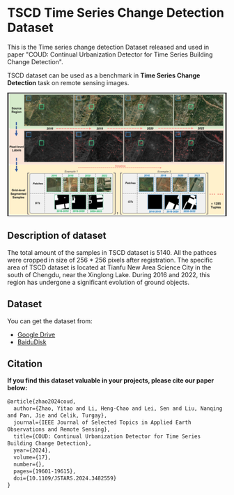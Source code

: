 # TSCD Time Series Change Detection Dataset
This is the Time series change detection Dataset released and used in paper "COUD: Continual Urbanization Detector for Time Series Building Change Detection".

TSCD dataset can be used as a benchmark in __Time Series Change Detection__ task on remote sensing images.

![Examples](imgs/tscd.png)  

## Description of dataset
The total amount of the samples in TSCD dataset is 5140.  All the pathces were cropped in size of 256 * 256 pixels after registration. The specific area of TSCD dataset is located at Tianfu New Area Science City in the south of Chengdu, near the Xinglong Lake. During 2016 and 2022, this region has undergone a significant evolution of ground objects.

## Dataset
You can get the dataset from:  
- [Google Drive](https://drive.google.com/file/d/1bUDTcj9OYJpIYjvQLewE-_tE7HwQa8nU/view?usp=drive_link)  
- [BaiduDisk](https://pan.baidu.com/s/15aDGrG90wer3NuQ00m8nfQ?pwd=tscd )


## Citation
__If you find this dataset valuable in your projects, please cite our paper below:__

```
@article{zhao2024coud,
  author={Zhao, Yitao and Li, Heng-Chao and Lei, Sen and Liu, Nanqing and Pan, Jie and Celik, Turgay},
  journal={IEEE Journal of Selected Topics in Applied Earth Observations and Remote Sensing}, 
  title={COUD: Continual Urbanization Detector for Time Series Building Change Detection}, 
  year={2024},
  volume={17},
  number={},
  pages={19601-19615},
  doi={10.1109/JSTARS.2024.3482559}
}
```
